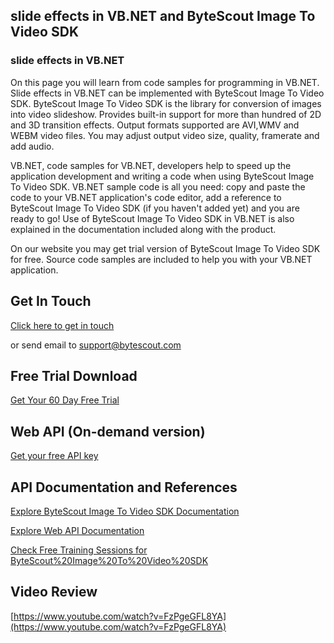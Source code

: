 ## slide effects in VB.NET and ByteScout Image To Video SDK

### slide effects in VB.NET

On this page you will learn from code samples for programming in VB.NET. Slide effects in VB.NET can be implemented with ByteScout Image To Video SDK. ByteScout Image To Video SDK is the library for conversion of images into video slideshow. Provides built-in support for more than hundred of 2D and 3D transition effects. Output formats supported are AVI,WMV and WEBM video files. You may adjust output video size, quality, framerate and add audio.

VB.NET, code samples for VB.NET, developers help to speed up the application development and writing a code when using ByteScout Image To Video SDK. VB.NET sample code is all you need: copy and paste the code to your VB.NET application's code editor, add a reference to ByteScout Image To Video SDK (if you haven't added yet) and you are ready to go! Use of ByteScout Image To Video SDK in VB.NET is also explained in the documentation included along with the product.

On our website you may get trial version of ByteScout Image To Video SDK for free. Source code samples are included to help you with your VB.NET application.

## Get In Touch

[Click here to get in touch](https://bytescout.zendesk.com/hc/en-us/requests/new?subject=ByteScout%20Image%20To%20Video%20SDK%20Question)

or send email to [support@bytescout.com](mailto:support@bytescout.com?subject=ByteScout%20Image%20To%20Video%20SDK%20Question) 

## Free Trial Download

[Get Your 60 Day Free Trial](https://bytescout.com/download/web-installer?utm_source=github-readme)

## Web API (On-demand version)

[Get your free API key](https://pdf.co/documentation/api?utm_source=github-readme)

## API Documentation and References

[Explore ByteScout Image To Video SDK Documentation](https://bytescout.com/documentation/index.html?utm_source=github-readme)

[Explore Web API Documentation](https://pdf.co/documentation/api?utm_source=github-readme)

[Check Free Training Sessions for ByteScout%20Image%20To%20Video%20SDK](https://academy.bytescout.com/)

## Video Review

[https://www.youtube.com/watch?v=FzPgeGFL8YA](https://www.youtube.com/watch?v=FzPgeGFL8YA)